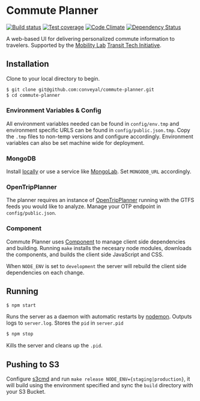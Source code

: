 # Commute Planner

[![Build status][travis-image]][travis-url]
[![Test coverage][coveralls-image]][coveralls-url]
[![Code Climate][code-climate-image]][code-climate-url]
[![Dependency Status][david-image]][david-url]

[travis-image]: https://img.shields.io/travis/conveyal/commute-planner.svg?style=flat-square
[travis-url]: https://travis-ci.org/conveyal/commute-planner
[coveralls-image]: https://img.shields.io/coveralls/conveyal/commute-planner.svg?style=flat-square
[coveralls-url]: https://coveralls.io/r/coveralls/commute-planner?branch=master
[code-climate-image]: http://img.shields.io/codeclimate/github/conveyal/commute-planner.svg?style=flat-square
[code-climate-url]: https://codeclimate.com/github/conveyal/commute-planner
[david-image]: http://img.shields.io/david/conveyal/commute-planner.svg?style=flat-square
[david-url]: https://david-dm.org/conveyal/commute-planner

A web-based UI for delivering personalized commute information to travelers. Supported by the [Mobility Lab](http://mobilitylab.org/) [Transit Tech Initiative](http://mobilitylab.org/tech/transit-tech-initiative/).

## Installation

Clone to your local directory to begin.

```bash
$ git clone git@github.com:conveyal/commute-planner.git
$ cd commute-planner
```

### Environment Variables & Config

All environment variables needed can be found in `config/env.tmp` and environment specific URLS can be found in `config/public.json.tmp`. Copy the `.tmp` files to non-temp versions and configure accordingly. Environment variables can also be set machine wide for deployment.

### MongoDB

Install [locally](http://www.mongodb.org/downloads) or use a service like [MongoLab](https://mongolab.com/welcome/). Set `MONGODB_URL` accordingly.

### OpenTripPlanner

The planner requires an instance of [OpenTripPlanner](http://opentripplanner.com) running with the GTFS feeds you would like to analyze. Manage your OTP endpoint in `config/public.json`.

### Component

Commute Planner uses [Component](https://github.com/component) to manage client side dependencies and building. Running `make` installs the necesary node modules, downloads the components, and builds the client side JavaScript and CSS.

When `NODE_ENV` is set to `development` the server will rebuild the client side dependencies on each change.

## Running

```bash
$ npm start
```

Runs the server as a daemon with automatic restarts by [nodemon](http://nodemon.io/). Outputs logs to `server.log`. Stores the `pid` in `server.pid`

```bash
$ npm stop
```

Kills the server and cleans up the `.pid`.

## Pushing to S3

Configure [s3cmd](http://s3tools.org/s3cmd) and run `make release NODE_ENV={staging|production}`, it will build using the environment specified and sync the `build` directory with your S3 Bucket.
